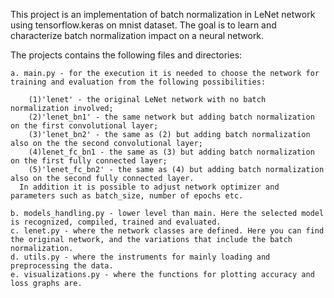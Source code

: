 This project is an implementation of batch normalization in LeNet network using tensorflow.keras on mnist dataset. The goal is to learn and characterize batch normalization impact on a neural network.

The projects contains the following files and directories:

    a. main.py - for the execution it is needed to choose the network for training and evaluation from the following possibilities:
  
        (1)'lenet' - the original LeNet network with no batch normalization involved;
        (2)'lenet_bn1' - the same network but adding batch normalization on the first convolutional layer;
        (3)'lenet_bn2' - the same as (2) but adding batch normalization also on the the second convolutional layer;
        (4)lenet_fc_bn1 - the same as (3) but adding batch normalization on the first fully connected layer; 
        (5)'lenet_fc_bn2' - the same as (4) but adding batch normalization also on the second fully connected layer.
      In addition it is possible to adjust network optimizer and parameters such as batch_size, number of epochs etc. 
        
    b. models_handling.py - lower level than main. Here the selected model is recognized, compiled, trained and evaluated.
    c. lenet.py - where the network classes are defined. Here you can find the original network, and the variations that include the batch normalization. 
    d. utils.py - where the instruments for mainly loading and preprocessing the data.
    e. visualizations.py - where the functions for plotting accuracy and loss graphs are.

